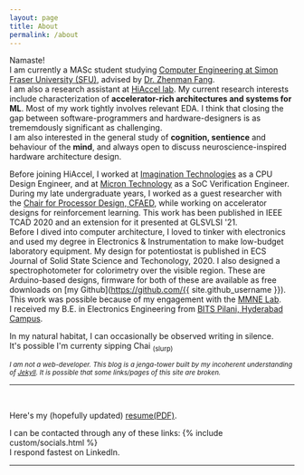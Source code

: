 ```yaml
---
layout: page
title: About
permalink: /about
---
```


Namaste!<br>
I am currently a MASc student studying [Computer Engineering at Simon Fraser University (SFU)](https://www.sfu.ca/engineering/research/computer-engineering.html), advised by [Dr. Zhenman Fang](https://www.sfu.ca/~zhenman/index.html).<br>
I am also a research assistant at [HiAccel lab](https://www.sfu.ca/~zhenman/group). My current research interests include characterization of __accelerator-rich architectures and systems for ML__. Most of my work tightly involves relevant EDA. I think that closing the gap between software-programmers and hardware-designers is as trememdously significant as challenging.<br>
I am also interested in the general study of __cognition, sentience__ and behaviour of the __mind__, and always open to discuss neuroscience-inspired hardware architecture design.

Before joining HiAccel, I worked at [Imagination Technologies](https://www.imaginationtech.com/) as a CPU Design Engineer, and at [Micron Technology](https://in.micron.com/) as a SoC Verification Engineer.<br>
During my late undergraduate years, I worked as a guest researcher with the [Chair for Processor Design, CFAED](https://cfaed.tu-dresden.de/pd-about), while working on accelerator designs for reinforcement learning. This work has been published in IEEE TCAD 2020 and an extension for it presented at GLSVLSI '21.<br>
Before I dived into computer architecture, I loved to tinker with electronics and used my degree in Electronics & Instrumentation to make low-budget laboratory equipment. My design for potentiostat is published in ECS Journal of Solid State Science and Techonology, 2020. I also designed a spectrophotometer for colorimetry over the visible region. These are Arduino-based designs, firmware for both of these are available as free downloads on [my Github](https://github.com/{{ site.github_username }}). This work was possible because of my engagement with the [MMNE Lab](https://www.mmne.in/).<br>
I received my B.E. in Electronics Engineering from [BITS Pilani, Hyderabad Campus](http://www.bits-pilani.ac.in/hyderabad/).

In my natural habitat, I can occasionally be observed writing in silence.<br>
It's possible I'm currenty sipping Chai <sub>(slurp)</sub>

<sub>*I am not a web-developer. This blog is a jenga-tower built by my incoherent understanding of <a href="https://jekyllrb.com">Jekyll</a>. It is possible that some links/pages of this site are broken.*</sub>

---
<br>

Here's my (hopefully updated) [resume(PDF)](assets/resumeARB.pdf).

<div style="text-align: left;">
    I can be contacted through any of these links:<b>  </b>
    {% include custom/socials.html %}
</div>
I respond fastest on LinkedIn.

---

<br>
